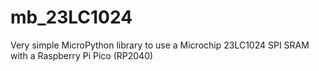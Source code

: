 # mb_23LC1024
Very simple MicroPython library to use a Microchip 23LC1024 SPI SRAM with a Raspberry Pi Pico (RP2040)
